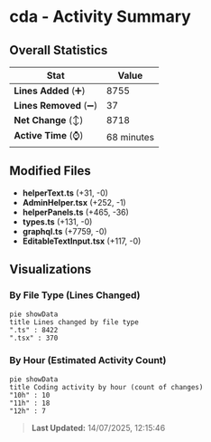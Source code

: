 # cda - Activity Summary 

## Overall Statistics

| Stat                   | Value                                                             |
| ---------------------- | ----------------------------------------------------------------- |
| **Lines Added** (➕)   | 8755                                          |
| **Lines Removed** (➖) | 37                                        |
| **Net Change** (↕)    | 8718                |
| **Active Time** (⌚)   | 68 minutes |


## Modified Files
- **helperText.ts** (+31, -0)
- **AdminHelper.tsx** (+252, -1)
- **helperPanels.ts** (+465, -36)
- **types.ts** (+131, -0)
- **graphql.ts** (+7759, -0)
- **EditableTextInput.tsx** (+117, -0)

## Visualizations

### By File Type (Lines Changed)

```mermaid
pie showData
title Lines changed by file type
".ts" : 8422
".tsx" : 370
```

### By Hour (Estimated Activity Count)

```mermaid
pie showData
title Coding activity by hour (count of changes)
"10h" : 10
"11h" : 18
"12h" : 7
```


> **Last Updated:** 14/07/2025, 12:15:46